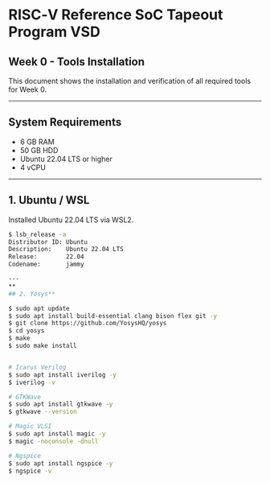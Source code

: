 # RISC‑V Reference SoC Tapeout Program VSD  
## Week 0 - Tools Installation

This document shows the installation and verification of all required tools for Week 0.

---

## System Requirements

- 6 GB RAM  
- 50 GB HDD  
- Ubuntu 22.04 LTS or higher  
- 4 vCPU  

---

## 1. Ubuntu / WSL

Installed Ubuntu 22.04 LTS via WSL2.

```bash
$ lsb_release -a
Distributor ID: Ubuntu
Description:    Ubuntu 22.04 LTS
Release:        22.04
Codename:       jammy

---
**
## 2. Yosys**

$ sudo apt update
$ sudo apt install build-essential clang bison flex git -y
$ git clone https://github.com/YosysHQ/yosys
$ cd yosys
$ make
$ sudo make install


# Icarus Verilog
$ sudo apt install iverilog -y
$ iverilog -v

# GTKWave
$ sudo apt install gtkwave -y
$ gtkwave --version

# Magic VLSI
$ sudo apt install magic -y
$ magic -noconsole -dnull

# Ngspice
$ sudo apt install ngspice -y
$ ngspice -v



